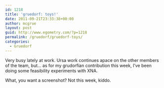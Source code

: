 ```yaml
---
id: 1218
title: 'gruedorf: toys!'
date: 2011-09-21T23:33:38+00:00
author: mcgrue
layout: post
guid: http://www.egometry.com/?p=1218
permalink: /gruedorf/gruedorf-toys/
categories:
  - Gruedorf
---
```

Very busy lately at work. Ursa work continues apace on the other members of the team, but&#8230; as for my grudorfian contribution this week, I&#8217;ve been doing some feasibility experiments with XNA.

What, you want a screenshot? Not this week, kiddo.